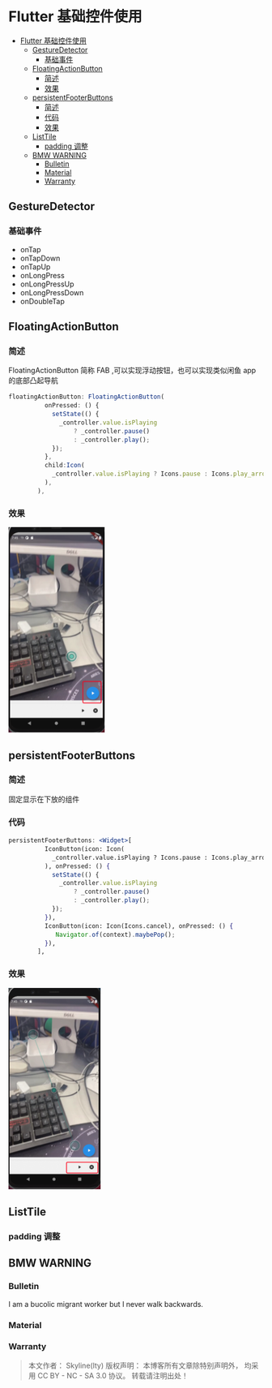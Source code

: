# Flutter 基础控件使用

<!-- @import "[TOC]" {cmd="toc" depthFrom=1 depthTo=6 orderedList=false} -->

<!-- code_chunk_output -->

- [Flutter 基础控件使用](#flutter-基础控件使用)
  - [GestureDetector](#gesturedetector)
    - [基础事件](#基础事件)
  - [FloatingActionButton](#floatingactionbutton)
    - [简述](#简述)
    - [效果](#效果)
  - [persistentFooterButtons](#persistentfooterbuttons)
    - [简述](#简述-1)
    - [代码](#代码)
    - [效果](#效果-1)
  - [ListTile](#listtile)
    - [padding 调整](#padding-调整)
  - [BMW WARNING](#bmw-warning)
    - [Bulletin](#bulletin)
    - [Material](#Material)
    - [Warranty](#Warranty)

<!-- /code_chunk_output -->

## GestureDetector

### 基础事件

- onTap
- onTapDown
- onTapUp
- onLongPress
- onLongPressUp
- onLongPressDown
- onDoubleTap

## FloatingActionButton

### 简述

FloatingActionButton 简称 FAB ,可以实现浮动按钮，也可以实现类似闲鱼 app 的底部凸起导航

```js
floatingActionButton: FloatingActionButton(
          onPressed: () {
            setState(() {
              _controller.value.isPlaying
                  ? _controller.pause()
                  : _controller.play();
            });
          },
          child:Icon(
            _controller.value.isPlaying ? Icons.pause : Icons.play_arrow,
          ),
        ),
```

### 效果

![基础控件使用20210922103249](https://raw.githubusercontent.com/skylinety/blog-pics/master/imgs/%E5%9F%BA%E7%A1%80%E6%8E%A7%E4%BB%B6%E4%BD%BF%E7%94%A820210922103249.png)

## persistentFooterButtons

### 简述

固定显示在下放的组件

### 代码

```jsx
persistentFooterButtons: <Widget>[
          IconButton(icon: Icon(
            _controller.value.isPlaying ? Icons.pause : Icons.play_arrow,
          ), onPressed: () {
            setState(() {
              _controller.value.isPlaying
                  ? _controller.pause()
                  : _controller.play();
            });
          }),
          IconButton(icon: Icon(Icons.cancel), onPressed: () {
             Navigator.of(context).maybePop();
          }),
        ],
```

### 效果

![基础控件使用20210922103315](https://raw.githubusercontent.com/skylinety/blog-pics/master/imgs/%E5%9F%BA%E7%A1%80%E6%8E%A7%E4%BB%B6%E4%BD%BF%E7%94%A820210922103315.png)

## ListTile

### padding 调整

## BMW WARNING

### Bulletin

I am a bucolic migrant worker but I never walk backwards.

### Material

>

### Warranty

> 本文作者： Skyline(lty)
> 版权声明： 本博客所有文章除特别声明外， 均采用 CC BY - NC - SA 3.0 协议。 转载请注明出处！

